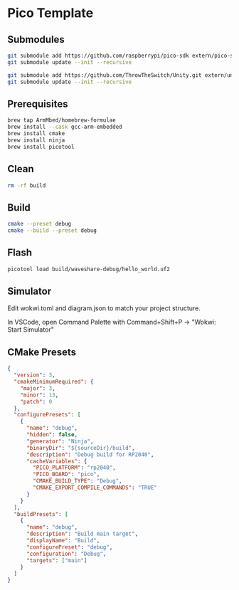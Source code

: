 # Pico Template

## Submodules

```zsh
git submodule add https://github.com/raspberrypi/pico-sdk extern/pico-sdk
git submodule update --init --recursive

git submodule add https://github.com/ThrowTheSwitch/Unity.git extern/unity_cmake/unity
git submodule update --init --recursive
```

## Prerequisites

```zsh
brew tap ArmMbed/homebrew-formulae
brew install --cask gcc-arm-embedded
brew install cmake
brew install ninja
brew install picotool
```

## Clean

```zsh
rm -rf build
```

## Build

```zsh
cmake --preset debug
cmake --build --preset debug
```

## Flash

```zsh
picotool load build/waveshare-debug/hello_world.uf2
```

## Simulator

Edit wokwi.toml and diagram.json to match your project structure.

In VSCode, open Command Palette with
Command+Shift+P -> "Wokwi: Start Simulator"

## CMake Presets

```json
{
  "version": 3,
  "cmakeMinimumRequired": {
    "major": 3,
    "minor": 13,
    "patch": 0
  },
  "configurePresets": [
    {
      "name": "debug",
      "hidden": false,
      "generator": "Ninja",
      "binaryDir": "${sourceDir}/build",
      "description": "Debug build for RP2040",
      "cacheVariables": {
        "PICO_PLATFORM": "rp2040",
        "PICO_BOARD": "pico",
        "CMAKE_BUILD_TYPE": "Debug",
        "CMAKE_EXPORT_COMPILE_COMMANDS": "TRUE"
      }
    }
  ],
  "buildPresets": [
    {
      "name": "debug",
      "description": "Build main target",
      "displayName": "Build",
      "configurePreset": "debug",
      "configuration": "Debug",
      "targets": ["main"]
    }
  ]
}
```